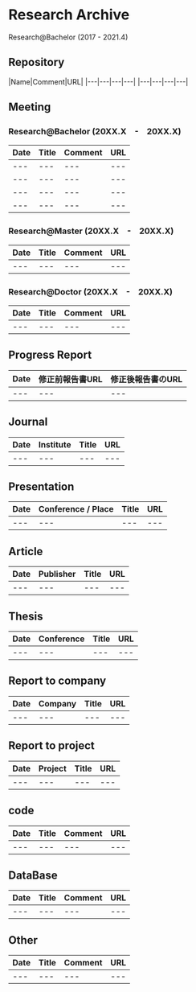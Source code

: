 # Research Archive
Research@Bachelor (2017 - 2021.4)  

## Repository
|Name|Comment|URL|
|---|---|---|---|
|---|---|---|---|

## Meeting  
### Research@Bachelor (20XX.X　-　20XX.X)     
|Date|Title|Comment|URL|
|---|---|---|---|
|---|---|---|---|
|---|---|---|---|
|---|---|---|---|
|---|---|---|---|

### Research@Master (20XX.X　-　20XX.X)       
|Date|Title|Comment|URL|
|---|---|---|---|
|---|---|---|---|

### Research@Doctor (20XX.X　-　20XX.X)     
|Date|Title|Comment|URL|
|---|---|---|---|
|---|---|---|---|

## Progress Report
|Date|修正前報告書URL|修正後報告書のURL|
|---|---|---|
|---|---|---|

## Journal  
|Date|Institute|Title|URL|
|---|---|---|---|
|---|---|---|---|

## Presentation  
|Date|Conference / Place|Title|URL|
|---|---|---|---|
|---|---|---|---|

## Article
|Date|Publisher|Title|URL|
|---|---|---|---|
|---|---|---|---|

## Thesis
|Date|Conference|Title|URL|
|---|---|---|---|
|---|---|---|---|

## Report to company
|Date|Company|Title|URL|
|---|---|---|---|
|---|---|---|---|

## Report to project
|Date|Project|Title|URL|
|---|---|---|---|
|---|---|---|---|

## code
|Date|Title|Comment|URL|
|---|---|---|---|
|---|---|---|---|

## DataBase
|Date|Title|Comment|URL|
|---|---|---|---|
|---|---|---|---|

## Other
|Date|Title|Comment|URL|
|---|---|---|---|
|---|---|---|---|
